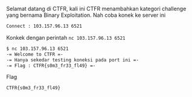 Selamat datang di CTFR, kali ini CTFR menambahkan kategori challenge yang bernama Binary Exploitation. Nah coba konek ke server ini

```bash
Connect : 103.157.96.13 6521
```

Konkek dengan perintah `nc 103.157.96.13 6521`

```bash
$ nc 103.157.96.13 6521
-= Welcome to CTFR =-
-= Hanya sekedar testing koneksi pada port ini =-
-= Flag : CTFR{s0m3_fr33_fl49} =-
```

Flag

```
CTFR{s0m3_fr33_fl49}
```